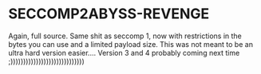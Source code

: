 # SECCOMP2ABYSS-REVENGE

Again, full source. Same shit as seccomp 1, now with restrictions in the bytes you can use and a limited payload size. This was not meant to be an ultra hard version easier.... Version 3 and 4 probably coming next time ;)))))))))))))))))))))))))))))
